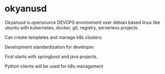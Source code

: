 # okyanusd

Okyanusd is opensource DEVOPS environment over debian based linux like ubuntu with kubernetes, docker, git, registry, serverless projects.

Can create templates and manage k8s clusters. 

Development standardization for developer. 

First starts with springboot and java projects.

Python clients will be used for k8s management
